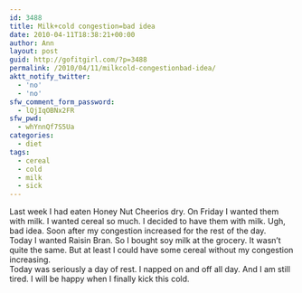 ```yaml
---
id: 3488
title: Milk+cold congestion=bad idea
date: 2010-04-11T18:38:21+00:00
author: Ann
layout: post
guid: http://gofitgirl.com/?p=3488
permalink: /2010/04/11/milkcold-congestionbad-idea/
aktt_notify_twitter:
  - 'no'
  - 'no'
sfw_comment_form_password:
  - lQjIqOBNx2FR
sfw_pwd:
  - whYnnQf7S5Ua
categories:
  - diet
tags:
  - cereal
  - cold
  - milk
  - sick
---
```

Last week I had eaten Honey Nut Cheerios dry. On Friday I wanted them with milk. I wanted cereal so much. I decided to have them with milk. Ugh, bad idea. Soon after my congestion increased for the rest of the day.  
Today I wanted Raisin Bran. So I bought soy milk at the grocery. It wasn&#8217;t quite the same. But at least I could have some cereal without my congestion increasing.  
Today was seriously a day of rest. I napped on and off all day. And I am still tired. I will be happy when I finally kick this cold.